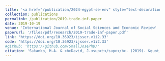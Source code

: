 ```yaml
---
title: '<a href="/publication/2024-egypt-se-env" style="text-decoration:none;">Trade openness and inflation: Empirical explanation of the nexus in Nigeria</a>'
collection: publications
permalink: /publication/2019-trade-inf-paper
date: 2019-10-19
venue: 'International Journal of Social Sciences and Economic Review'
paperurl: '/files/pdf/research/2019-trade-inf-paper.pdf'
link: 'https://doi.org/10.36923/ijsser.v1i2.33'
code: 'https://doi.org/10.36923/ijsser.v1i2.33'
#github: 'https://github.com/SmallJosePhD/'
citation: 'Sakanko, M.A. & <b>David, J.<sup>†</sup></b>. (2019). &quot;Trade Openness and Inflation: Empirical Explanation of the Nexus in Nigeria.&quot; <i>International Journal of Social Sciences and Economic Review</i>, <i>1</i>(2), 35-45. doi:10.36923/ijsser.v1i2.33'
---
```

